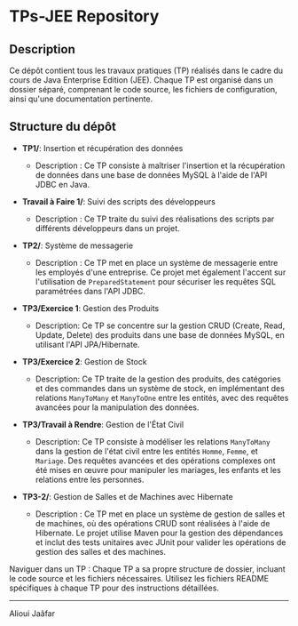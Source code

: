 # TPs-JEE Repository

## Description
Ce dépôt contient tous les travaux pratiques (TP) réalisés dans le cadre du cours de Java Enterprise Edition (JEE). Chaque TP est organisé dans un dossier séparé, comprenant le code source, les fichiers de configuration, ainsi qu'une documentation pertinente.

## Structure du dépôt
- **TP1/**: Insertion et récupération des données
  - Description : Ce TP consiste à maîtriser l'insertion et la récupération de données dans une base de données MySQL à l'aide de l'API JDBC en Java.
  
- **Travail à Faire 1/**: Suivi des scripts des développeurs
  - Description : Ce TP traite du suivi des réalisations des scripts par différents développeurs dans un projet.

- **TP2/**: Système de messagerie
  - Description : Ce TP met en place un système de messagerie entre les employés d'une entreprise. Ce projet met également l'accent sur l'utilisation de `PreparedStatement` pour sécuriser les requêtes SQL paramétrées dans l'API JDBC.

- **TP3/Exercice 1**: Gestion des Produits  
  - Description: Ce TP se concentre sur la gestion CRUD (Create, Read, Update, Delete) des produits dans une base de données MySQL, en utilisant l'API JPA/Hibernate.

- **TP3/Exercice 2**: Gestion de Stock  
  - Description: Ce TP traite de la gestion des produits, des catégories et des commandes dans un système de stock, en implémentant des relations `ManyToMany` et `ManyToOne` entre les entités, avec des requêtes avancées pour la manipulation des données.

- **TP3/Travail à Rendre**: Gestion de l'État Civil  
  - Description: Ce TP consiste à modéliser les relations `ManyToMany` dans la gestion de l'état civil entre les entités `Homme`, `Femme`, et `Mariage`. Des requêtes avancées et des opérations complexes ont été mises en œuvre pour manipuler les mariages, les enfants et les relations entre les personnes.

- **TP3-2/**: Gestion de Salles et de Machines avec Hibernate
  - Description : Ce TP met en place un système de gestion de salles et de machines, où des opérations CRUD sont réalisées à l'aide de Hibernate. Le projet utilise Maven pour la gestion des dépendances et inclut des tests unitaires avec JUnit pour valider les opérations de gestion des salles et des machines.

Naviguer dans un TP : Chaque TP a sa propre structure de dossier, incluant le code source et les fichiers nécessaires. Utilisez les fichiers README spécifiques à chaque TP pour des instructions détaillées.

---

Alioui Jaâfar

